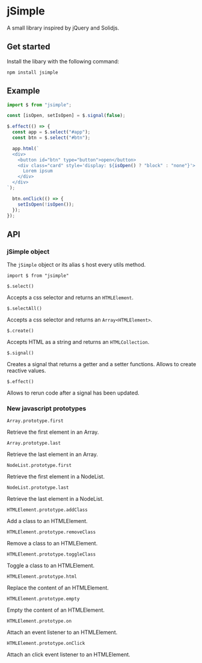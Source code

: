 # jSimple
A small library inspired by jQuery and Solidjs.

## Get started

Install the libary with the following command:

```
npm install jsimple
```

## Example

```javascript
import $ from "jsimple";

const [isOpen, setIsOpen] = $.signal(false);

$.effect(() => {
  const app = $.select("#app");
  const btn = $.select("#btn");

  app.html(`
  <div>
    <button id="btn" type="button">open</button>
    <div class="card" style='display: ${isOpen() ? "block" : "none"}'>
      Lorem ipsum
    </div>
  </div>
`);

  btn.onClick(() => {
    setIsOpen(!isOpen());
  });
});

```

## API

### jSimple object

The `jSimple` object or its alias `$` host every utils method.

```
import $ from "jsimple"
```

`$.select()`

Accepts a css selector and returns an `HTMLElement`.

`$.selectAll()`

Accepts a css selector and returns an `Array<HTMLElement>`.

`$.create()`

Accepts HTML as a string and returns an `HTMLCollection`.

`$.signal()`

Creates a signal that returns a getter and a setter functions. Allows to create reactive values.

`$.effect()`

Allows to rerun code after a signal has been updated.

### New javascript prototypes

`Array.prototype.first`

Retrieve the first element in an Array.

`Array.prototype.last`

Retrieve the last element in an Array.

`NodeList.prototype.first`

Retrieve the first element in a NodeList.

`NodeList.prototype.last`

Retrieve the last element in a NodeList.

`HTMLElement.prototype.addClass`

Add a class to an HTMLElement.

`HTMLElement.prototype.removeClass`

Remove a class to an HTMLElement.

`HTMLElement.prototype.toggleClass`

Toggle a class to an HTMLElement.

`HTMLElement.prototype.html`

Replace the content of an HTMLElement.

`HTMLElement.prototype.empty`

Empty the content of an HTMLElement.

`HTMLElement.prototype.on` 

Attach an event listener to an HTMLElement.

`HTMLElement.prototype.onClick`

Attach an click event listener to an HTMLElement.
